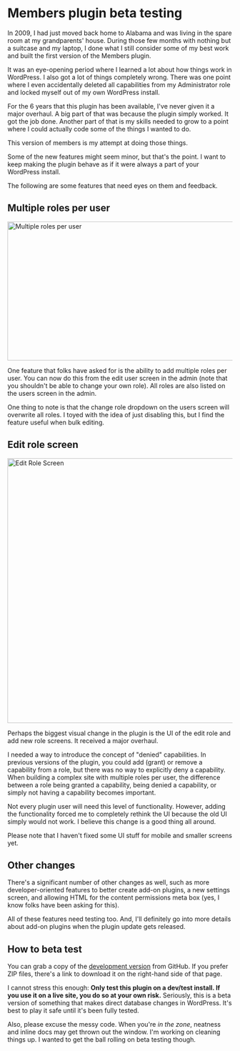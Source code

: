 # Members plugin beta testing

In 2009, I had just moved back home to Alabama and was living in the spare room at my grandparents' house.  During those few months with nothing but a suitcase and my laptop, I done what I still consider some of my best work and built the first version of the Members plugin.  

It was an eye-opening period where I learned a lot about how things work in WordPress.  I also got a lot of things completely wrong.  There was one point where I even accidentally deleted all capabilities from my Administrator role and locked myself out of my own WordPress install.

For the 6 years that this plugin has been available, I've never given it a major overhaul.  A big part of that was because the plugin simply worked.  It got the job done.  Another part of that is my skills needed to grow to a point where I could actually code some of the things I wanted to do.

This version of members is my attempt at doing those things. 

Some of the new features might seem minor, but that's the point.  I want to keep making the plugin behave as if it were always a part of your WordPress install.

The following are some features that need eyes on them and feedback.

## Multiple roles per user

<img src="http://themehybrid.com/blog/wp-content/uploads/2015/09/multiple-roles.png" alt="Multiple roles per user" width="788" height="311" class="aligncenter size-full wp-image-6522" />

One feature that folks have asked for is the ability to add multiple roles per user.  You can now do this from the edit user screen in the admin (note that you shouldn't be able to change your own role).  All roles are also listed on the users screen in the admin.

One thing to note is that the change role dropdown on the users screen will overwrite all roles.  I toyed with the idea of just disabling this, but I find the feature useful when bulk editing.

## Edit role screen

<a href="http://themehybrid.com/blog/wp-content/uploads/2015/09/edit-role-screen.png"><img src="http://themehybrid.com/blog/wp-content/uploads/2015/09/edit-role-screen.png" alt="Edit Role Screen" width="1183" height="593" class="aligncenter size-full wp-image-6523" /></a>

Perhaps the biggest visual change in the plugin is the UI of the edit role and add new role screens.  It received a major overhaul.

I needed a way to introduce the concept of "denied" capabilities.  In previous versions of the plugin, you could add (grant) or remove a capability from a role, but there was no way to explicitly deny a capability.  When building a complex site with multiple roles per user, the difference between a role being granted a capability, being denied a capability, or simply not having a capability becomes important.

Not every plugin user will need this level of functionality.  However, adding the functionality forced me to completely rethink the UI because the old UI simply would not work.  I believe this change is a good thing all around.

Please note that I haven't fixed some UI stuff for mobile and smaller screens yet.

## Other changes

There's a significant number of other changes as well, such as more developer-oriented features to better create add-on plugins, a new settings screen, and allowing HTML for the content permissions meta box (yes, I know folks have been asking for this).

All of these features need testing too.  And, I'll definitely go into more details about add-on plugins when the plugin update gets released.

## How to beta test

You can grab a copy of the [development version](https://github.com/justintadlock/members/tree/dev) from GitHub.  If you prefer ZIP files, there's a link to download it on the right-hand side of that page.

I cannot stress this enough:  <strong>Only test this plugin on a dev/test install.  If you use it on a live site, you do so at your own risk.</strong>  Seriously, this is a beta version of something that makes direct database changes in WordPress.  It's best to play it safe until it's been fully tested.

Also, please excuse the messy code.  When you're *in the zone*, neatness and inline docs may get thrown out the window.  I'm working on cleaning things up.  I wanted to get the ball rolling on beta testing though.